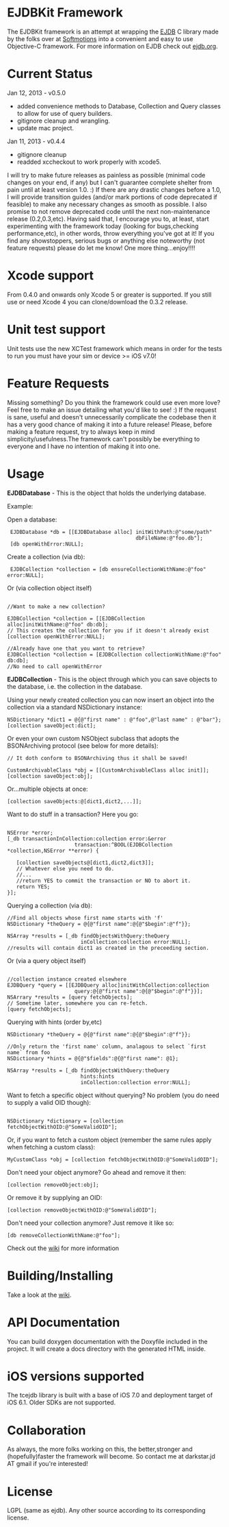 EJDBKit Framework
=================

The EJDBKit framework is an attempt at wrapping the [EJDB](https://github.com/Softmotions/ejdb) C library made by the folks over at [Softmotions](http://softmotions.com) into a convenient and easy to use Objective-C framework. For more information on EJDB check out [ejdb.org](http://ejdb.org).

Current Status
=================

Jan 12, 2013 - v0.5.0
- added convenience methods to Database, Collection and Query classes to allow for use of query builders.          
- gitignore cleanup and wrangling.
- update mac project.

Jan 11, 2013 - v0.4.4
- gitignore cleanup      
- readded xccheckout to work properly with xcode5.

I will try to make future releases as painless as possible (minimal code changes on your end, if any)
but I can't guarantee complete shelter from pain until at least version 1.0. :)
If there are any drastic changes before a 1.0, I will provide transition guides (and/or mark portions of code deprecated if feasible) to make any necessary changes as smooth as possible. I also promise to
not remove deprecated code until the next non-maintenance release (0.2,0.3,etc).
Having said that, I encourage you to, at least, start experimenting with the framework today
(looking for bugs,checking performance,etc), in other words, throw everything you've got at it!
If you find any showstoppers, serious bugs or anything else noteworthy (not feature requests)
please do let me know! One more thing...enjoy!!!!

Xcode support
===================

From 0.4.0 and onwards only Xcode 5 or greater is supported.
If you still use or need Xcode 4 you can clone/download the 0.3.2 release.

Unit test support
===================

Unit tests use the new XCTest framework which means in order for the tests to run you must
have your sim or device >= iOS v7.0!

Feature Requests
====================

Missing something? Do you think the framework could use even more love? Feel free to make an issue
detailing what you'd like to see! :) If the request is sane, useful and doesn't unnecessarily complicate
the codebase then it has a very good chance of making it into a future release!
Please, before making a feature request, try to always keep in mind simplicity/usefulness.The
framework can't possibly be everything to everyone and I have no intention of making it into one. 


Usage
==================

**EJDBDatabase** - This is the object that holds the underlying database.

Example:

Open a database:

```objc
 EJDBDatabase *db = [[EJDBDatabase alloc] initWithPath:@"some/path" 
                                          dbFileName:@"foo.db"];
 [db openWithError:NULL];
```

Create a collection (via db):

```objc
 EJDBCollection *collection = [db ensureCollectionWithName:@"foo" error:NULL];

```

Or (via collection object itself)

```objc

//Want to make a new collection?

EJDBCollection *collection = [[EJDBCollection alloc]initWithName:@"foo" db:db];
// This creates the collection for you if it doesn't already exist
[collection openWithError:NULL];

//Already have one that you want to retrieve?
EJDBCollection *collection = [EJDBCollection collectionWithName:@"foo" db:db];
//No need to call openWithError

```

**EJDBCollection** - This is the object through which you can save objects to the database, i.e. the collection in the database.

Using your newly created collection you can now
insert an object into the collection via a standard NSDictionary instance:

```objc
NSDictionary *dict1 = @{@"first name" : @"foo",@"last name" : @"bar"};
[collection saveObject:dict];
```

Or even your own custom NSObject subclass that adopts the BSONArchiving protocol (see below for more details):

```objc
// It doth conform to BSONArchiving thus it shall be saved!

CustomArchivableClass *obj = [[CustomArchivableClass alloc init]];
[collection saveObject:obj];
```

Or...multiple objects at once:

```objc
[collection saveObjects:@[dict1,dict2,...]];
```

Want to do stuff in a transaction? Here you go:

```objc

NSError *error;
[_db transactionInCollection:collection error:&error
                      transaction:^BOOL(EJDBCollection *collection,NSError **error) {
   
   [collection saveObjects@[dict1,dict2,dict3]];
   // Whatever else you need to do.
   //...
   //return YES to commit the transaction or NO to abort it.
   return YES;
}];

```

Querying a collection (via db):

```objc
//Find all objects whose first name starts with 'f'
NSDictionary *theQuery = @{@"first name":@{@"$begin":@"f"}};

NSArray *results = [_db findObjectsWithQuery:theQuery 
						inCollection:collection error:NULL];
//results will contain dict1 as created in the preceeding section.
```

Or (via a query object itself)

```objc

//collection instance created elsewhere
EJDBQuery *query = [[EJDBQuery alloc]initWithCollection:collection 
                      query:@{@"first name":@{@"$begin":@"f"}}];
NSArrary *results = [query fetchObjects];
// Sometime later, somewhere you can re-fetch.
[query fetchObjects];
```

Querying with hints (order by,etc)

```objc
NSDictionary *theQuery = @{@"first name":@{@"$begin":@"f"}};

//Only return the 'first name' column, analagous to select `first name` from foo
NSDictionary *hints = @{@"$fields":@{@"first name": @1};

NSArray *results = [_db findObjectsWithQuery:theQuery
						hints:hints
						inCollection:collection error:NULL];
```

Want to fetch a specific object without querying? No problem (you do need to supply a valid OID though):

```objc

NSDictionary *dictionary = [collection fetchObjectWithOID:@"SomeValidOID"];
```

Or, if you want to fetch a custom object (remember the same rules apply when fetching a custom class):

```objc
MyCustomClass *obj = [collection fetchObjectWithOID:@"SomeValidOID"];
```

Don't need your object anymore? Go ahead and remove it then:

```objc
[collection removeObject:obj];
```

Or remove it by supplying an OID:

```objc
[collection removeObjectWithOID:@"SomeValidOID"];
```

Don't need your collection anymore? Just remove it like so:

```objc
[db removeCollectionWithName:@"foo"];
```


Check out the [wiki](https://github.com/johnnyd/EJDBKit/wiki) for more information


Building/Installing
=====================

Take a look at the [wiki](https://github.com/johnnyd/EJDBKit/wiki).


API Documentation
======================
You can build doxygen documentation with the Doxyfile included in the project.
It will create a docs directory with the generated HTML inside.

iOS versions supported
=======================

The tcejdb library is built with a base of iOS 7.0 and deployment target of iOS 6.1.
Older SDKs are not supported.

Collaboration
==============
As always, the more folks working on this, the better,stronger and (hopefully)faster the framework
will become. So contact me at darkstar.jd AT gmail if you're interested!

License
==============
LGPL (same as ejdb). Any other source according to its corresponding license.
